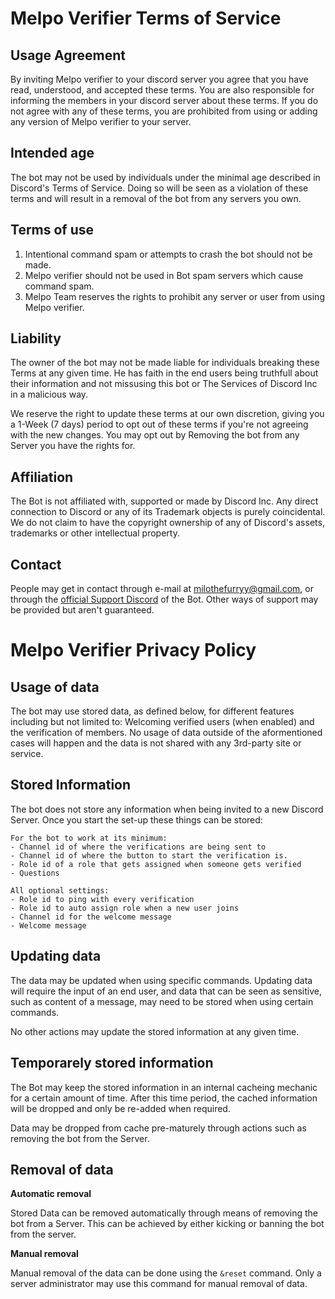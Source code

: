 # Melpo Verifier Terms of Service

## Usage Agreement
By inviting Melpo verifier to your discord server you agree that you have read, understood, and accepted these terms. You are also responsible for informing the members in your discord server about these terms. If you do not agree with any of these terms, you are prohibited from using or adding any version of Melpo verifier to your server.
## Intended age
The bot may not be used by individuals under the minimal age described in Discord's Terms of Service. Doing so will be seen as a violation of these terms and will result in a removal of the bot from any servers you own.
## Terms of use
1. Intentional command spam or attempts to crash the bot should not be made.
2. Melpo verifier should not be used in Bot spam servers which cause command spam.
3. Melpo Team reserves the rights to prohibit any server or user from using Melpo verifier.
## Liability
The owner of the bot may not be made liable for individuals breaking these Terms at any given time.
He has faith in the end users being truthfull about their information and not missusing this bot or The Services of Discord Inc in a malicious way.

We reserve the right to update these terms at our own discretion, giving you a 1-Week (7 days) period to opt out of these terms if you're not agreeing with the new changes.
You may opt out by Removing the bot from any Server you have the rights for.
## Affiliation
The Bot is not affiliated with, supported or made by Discord Inc.
Any direct connection to Discord or any of its Trademark objects is purely coincidental. We do not claim to have the copyright ownership of any of Discord's assets, trademarks or other intellectual property.
## Contact
People may get in contact through e-mail at milothefurryy@gmail.com, or through the [official Support Discord](https://www.discord.gg/jjGAwwwxZz) of the Bot.
Other ways of support may be provided but aren't guaranteed.

# Melpo Verifier Privacy Policy
## Usage of data
The bot may use stored data, as defined below, for different features including but not limited to: Welcoming verified users (when enabled) and the verification of members.
No usage of data outside of the aformentioned cases will happen and the data is not shared with any 3rd-party site or service.
## Stored Information
The bot does not store any information when being invited to a new Discord Server.
Once you start the set-up these things can be stored:

    For the bot to work at its minimum: 
    - Channel id of where the verifications are being sent to
    - Channel id of where the button to start the verification is.
    - Role id of a role that gets assigned when someone gets verified
    - Questions

    All optional settings:
    - Role id to ping with every verification
    - Role id to auto assign role when a new user joins
    - Channel id for the welcome message
    - Welcome message    

## Updating data
The data may be updated when using specific commands.
Updating data will require the input of an end user, and data that can be seen as sensitive, such as content of a message, may need to be stored when using certain commands.

No other actions may update the stored information at any given time.
## Temporarely stored information
The Bot may keep the stored information in an internal cacheing mechanic for a certain amount of time.
After this time period, the cached information will be dropped and only be re-added when required.

Data may be dropped from cache pre-maturely through actions such as removing the bot from the Server.
## Removal of data
**Automatic removal**

Stored Data can be removed automatically through means of removing the bot from a Server. This can be achieved by either kicking or banning the bot from the server.

**Manual removal**

Manual removal of the data can be done using the `&reset` command.
Only a server administrator may use this command for manual removal of data.
